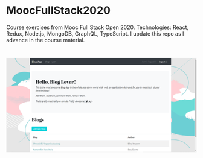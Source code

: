 # MoocFullStack2020
Course exercises from Mooc Full Stack Open 2020. Technologies: React, Redux, Node.js, MongoDB, GraphQL, TypeScript.  I update this repo as I advance in the course material.
#
![front page of app](/frontPage.png)

